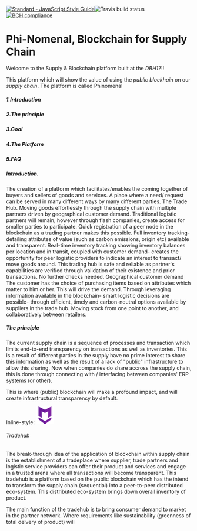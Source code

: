 [![Standard - JavaScript Style Guide](https://img.shields.io/badge/code%20style-standard-brightgreen.svg)](http://standardjs.com/)![Travis build status](https://travis-ci.org/phi-nomenal/phi-nomenal.svg?branch=master)
[![BCH compliance](https://bettercodehub.com/edge/badge/phi-nomenal/phi-nomenal)](https://bettercodehub.com)

Phi-Nomenal, Blockchain for Supply Chain
========================================
Welcome to the Supply & Blockchain platform built at the _DBH17_!! 

This platform which will show the value of using the _public blockhain_ on our _supply chain_. The platform is called Phinomenal

##### 1.Introduction
##### 2.The principle
##### 3.Goal
##### 4.The Platform
##### 5.FAQ

##### Introduction.

The creation of a platform which facilitates/enables the coming together of buyers and sellers of goods and services. A place where a need/ request can be served in many different ways by many different parties. The Trade Hub.
Moving goods effortlessly through the supply chain with multiple partners driven by geographical customer demand. Traditional logistic partners will remain, however through flash companies, create access for smaller parties to participate. Quick registration of a peer node in the blockchain as a trading partner makes this possible.
Full inventory tracking- detailing attributes of value (such as carbon emissions, origin etc) available and transparent. Real-time inventory tracking showing inventory balances per location and in transit, coupled with customer demand- creates the opportunity for peer logistic providers to indicate an interest to transact/ move goods around.
This trading hub is safe and reliable as partner's capabilities are verified through validation of their existence and prior transactions. No further checks needed.
Geographical customer demand
The customer has the choice of purchasing items based on attributes which matter to him or her. This will drive the demand. Through leveraging information available in the blockchain- smart logistic decisions are possible- through efficient, timely and carbon-neutral options available by suppliers in the trade hub. Moving stock from one point to another, and collaboratively between retailers.

##### The principle

The current supply chain is a sequence of processes and transaction which limits end-to-end transparency on transactions as well as inventories. This is a result of different parties in the supply have no prime interest to share this information as well as the result of a lack of "public" infrastructure to allow this sharing. Now when companies do share accross the supply chain, this is done through connecting with / interfacing between companies' ERP systems (or other).

This is where (public) blockchain will make a profound impact, and will create infrastructural transparency by default.

Inline-style: 
![alt text](https://github.com/adam-p/markdown-here/raw/master/src/common/images/icon48.png "Logo Title Text 1") 


###### Tradehub

The break-through idea of the application of blockchain within supply chain is the establishment of a tradeplace where supplier, trade partners and logistic service providers can offer their product and services and engage in a trusted arena where all transactions will become transparent. 
This tradehub is a platform based on the public blockchain which has the intend to transform the supply chain (sequential) into a peer-to-peer distributed eco-system. This distributed eco-system brings down overall inventory of product.

The main function of the tradehub is to bring consumer demand to market in the partner network. Where requirements like sustainability (greenness of total delvery of product) will




